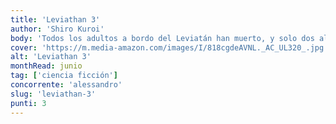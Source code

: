 ```yaml
---
title: 'Leviathan 3'
author: 'Shiro Kuroi'
body: 'Todos los adultos a bordo del Leviatán han muerto, y solo dos alumnos saben que la ayuda no va a llegar. ¿Deberían avisar a sus amigos e intentar encontrar juntos una salida a esta situación tan desesperada?'
cover: 'https://m.media-amazon.com/images/I/818cgdeAVNL._AC_UL320_.jpg'
alt: 'Leviathan 3'
monthRead: junio
tag: ['ciencia ficción']
concorrente: 'alessandro'
slug: 'leviathan-3'
punti: 3
---
```

